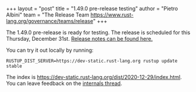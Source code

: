 +++
layout = "post"
title = "1.49.0 pre-release testing"
author = "Pietro Albini"
team = "The Release Team <https://www.rust-lang.org/governance/teams/release>"
+++

The 1.49.0 pre-release is ready for testing. The release is scheduled for this
Thursday, December 31st. [Release notes can be found here.][relnotes]

You can try it out locally by running:

```plain
RUSTUP_DIST_SERVER=https://dev-static.rust-lang.org rustup update stable
```

The index is <https://dev-static.rust-lang.org/dist/2020-12-29/index.html>. You
can leave feedback on the [internals thread][internals].

[#76980]: https://github.com/rust-lang/rust/issues/76980
[relnotes]: https://github.com/rust-lang/rust/blob/master/RELEASES.md#version-1490-2020-12-31
[internals]: https://internals.rust-lang.org/t/rust-1-49-0-pre-release-testing/13690
